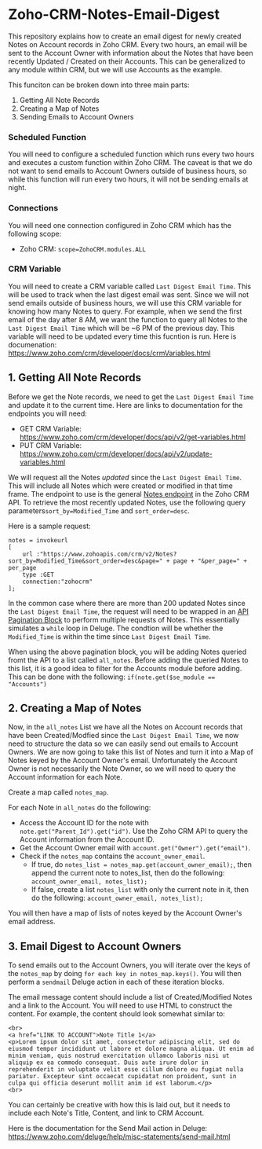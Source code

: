# Zoho-CRM-Notes-Email-Digest
This repository explains how to create an email digest for newly created Notes on Account records in Zoho CRM. Every two hours, an email will be sent to the Account Owner with information about the Notes that have been recently Updated / Created on their Accounts. This can be generalized to any module within CRM, but we will use Accounts as the example.

This funciton can be broken down into three main parts:
1. Getting All Note Records
2. Creating a Map of Notes
3. Sending Emails to Account Owners

### Scheduled Function
You will need to configure a scheduled function which runs every two hours and executes a custom function within Zoho CRM. The caveat is that we do not want to send emails to Account Owners outside of business hours, so while this function will run every two hours, it will not be sending emails at night.

### Connections
You will need one connection configured in Zoho CRM which has the following scope:
- Zoho CRM: `scope=ZohoCRM.modules.ALL`

### CRM Variable
You will need to create a CRM variable called `Last Digest Email Time`. This will be used to track when the last digest email was sent. Since we will not send emails outside of business hours, we will use this CRM variable for knowing how many Notes to query. For example, when we send the first email of the day after 8 AM, we want the function to query all Notes to the `Last Digest Email Time` which will be ~6 PM of the previous day. This variable will need to be updated every time this fucntion is run. Here is documenation: https://www.zoho.com/crm/developer/docs/crmVariables.html



## 1. Getting All Note Records
Before we get the Note records, we need to get the `Last Digest Email Time` and update it to the current time. Here are links to documentation for the endpoints you will need:
- GET CRM Variable: https://www.zoho.com/crm/developer/docs/api/v2/get-variables.html
- PUT CRM Variable: https://www.zoho.com/crm/developer/docs/api/v2/update-variables.html


We will request all the Notes *updated* since the `Last Digest Email Time`. This will include all Notes which were created or modified in that time frame. The endpoint to use is the general [Notes endpoint](zoho.com/crm/developer/docs/api/v2/get-notes.html) in the Zoho CRM API. To retrieve the most recently updated Notes, use the following query parameters`sort_by=Modified_Time` and `sort_order=desc`.

Here is a sample request:
```
notes = invokeurl
[
	url :"https://www.zohoapis.com/crm/v2/Notes?sort_by=Modified_Time&sort_order=desc&page=" + page + "&per_page=" + per_page
	type :GET
	connection:"zohocrm"
];
```

In the common case where there are more than 200 updated Notes since the `Last Digest Email Time`, the request will need to be wrapped in an [API Pagination Block](https://github.com/TheWorkflowAcademy/api-pagination-zohocrm) to perform multiple requests of Notes. This essentially simulates a `while` loop in Deluge. The condtion will be whether the `Modified_Time` is within the time since `Last Digest Email Time`.

When using the above pagination block, you will be adding Notes queried fromt the API to a list called `all_notes`. Before adding the queried Notes to this list, it is a good idea to filter for the Accounts module before adding. This can be done with the following:
`if(note.get($se_module == "Accounts")`

## 2. Creating a Map of Notes
Now, in the `all_notes` List we have all the Notes on Account records that have been Created/Modfied since the `Last Digest Email Time`, we now need to structure the data so we can easily send out emails to Account Owners. We are now going to take this list of Notes and turn it into a Map of Notes keyed by the Account Owner's email. Unfortunately the Account Owner is not necessarily the Note Owner, so we will need to query the Account information for each Note.

Create a map called `notes_map`.

For each Note in `all_notes` do the following:
- Access the Account ID for the note with `note.get("Parent_Id").get("id")`. Use the Zoho CRM API to query the Account information from the Account ID.
- Get the Account Owner email with `account.get("Owner").get("email")`. 
- Check if the `notes_map` contains the `account_owner_email`. 
  - If true, do `notes_list = notes_map.get(account_owner_email);`, then append the current note to notes_list, then do the following: `account_owner_email, notes_list);`
  - If false, create a list `notes_list` with only the current note in it, then do the following: `account_owner_email, notes_list);`


You will then have a map of lists of notes keyed by the Account Owner's email address.

## 3. Email Digest to Account Owners
To send emails out to the Account Owners, you will iterate over the keys of the `notes_map` by doing `for each key in notes_map.keys()`. You will then perform a `sendmail` Deluge action in each of these iteration blocks.

The email message content should include a list of Created/Modified Notes and a link to the Account. You will need to use HTML to construct the content. For example, the content should look somewhat similar to:
```
<br>
<a href="LINK TO ACCOUNT">Note Title 1</a>
<p>Lorem ipsum dolor sit amet, consectetur adipiscing elit, sed do eiusmod tempor incididunt ut labore et dolore magna aliqua. Ut enim ad minim veniam, quis nostrud exercitation ullamco laboris nisi ut aliquip ex ea commodo consequat. Duis aute irure dolor in reprehenderit in voluptate velit esse cillum dolore eu fugiat nulla pariatur. Excepteur sint occaecat cupidatat non proident, sunt in culpa qui officia deserunt mollit anim id est laborum.</p>
<br>
```

You can certainly be creative with how this is laid out, but it needs to include each Note's Title, Content, and link to CRM Account.

Here is the documentation for the Send Mail action in Deluge: https://www.zoho.com/deluge/help/misc-statements/send-mail.html
